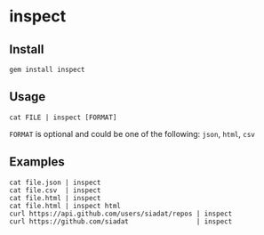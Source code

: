 # inspect

## Install

    gem install inspect

## Usage

    cat FILE | inspect [FORMAT]

`FORMAT` is optional and could be one of the following: `json`, `html`, `csv`

## Examples

    cat file.json | inspect
    cat file.csv  | inspect
    cat file.html | inspect
    cat file.html | inspect html
    curl https://api.github.com/users/siadat/repos | inspect
    curl https://github.com/siadat                 | inspect
